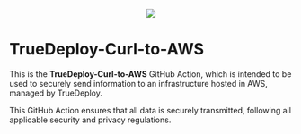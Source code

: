 <p align="center">
  <img src="https://user-images.githubusercontent.com/44439128/217040157-abdab948-1064-4e4c-a889-98aa658b29b6.png">
</p>


# TrueDeploy-Curl-to-AWS

This is the **TrueDeploy-Curl-to-AWS** GitHub Action, which is intended to be used to securely send information to an infrastructure hosted in AWS, managed by TrueDeploy. 

This GitHub Action ensures that all data is securely transmitted, following all applicable security and privacy regulations.
